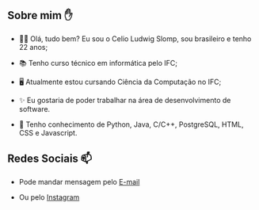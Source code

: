 ## Sobre mim ✋

- 🙍‍♂️ Olá, tudo bem? Eu sou o Celio Ludwig Slomp, sou brasileiro e tenho 22 anos;

- 📚 Tenho curso técnico em informática pelo IFC;

- 🖥️ Atualmente estou cursando Ciência da Computação no IFC;

- ✨ Eu gostaria de poder trabalhar na área de desenvolvimento de software.

- 💭 Tenho conhecimento de Python, Java, C/C++, PostgreSQL, HTML, CSS e Javascript.


## Redes Sociais 📫

- Pode mandar mensagem pelo [E-mail](mailto:slompcelio132@gmail.com?subject=[]%20Source%20Han%20Sans)

- Ou pelo [Instagram](https://instagram.com/celio.ls)

<!---
CelioSlomp/CelioSlomp is a ✨ special ✨ repository because its `README.md` (this file) appears on your GitHub profile.
You can click the Preview link to take a look at your changes.
--->

